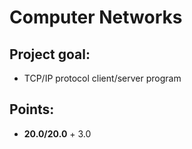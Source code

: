 # Computer Networks

## Project goal:
* TCP/IP protocol client/server program 

## Points:
* **20.0/20.0** + 3.0
